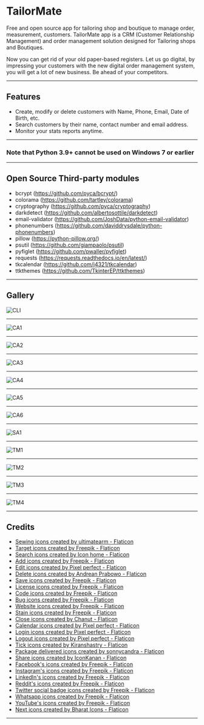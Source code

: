 # TailorMate

Free and open source app for tailoring shop and boutique to manage order, measurement, customers. TailorMate app is a CRM (Customer Relationship Management) and order management solution designed for Tailoring shops and Boutiques.

Now you can get rid of your old paper-based registers. Let us go digital, by impressing your customers with the new digital order management system, you will get a lot of new business. Be ahead of your competitors.

___

## Features

* Create, modify or delete customers with Name, Phone, Email, Date of Birth, etc.
* Search customers by their name, contact number and email address.
* Monitor your stats reports anytime.

___

### Note that Python 3.9+ cannot be used on Windows 7 or earlier

___

## Open Source Third-party modules

* bcrypt (<https://github.com/pyca/bcrypt/>)
* colorama (<https://github.com/tartley/colorama>)
* cryptography (<https://github.com/pyca/cryptography>)
* darkdetect (<https://github.com/albertosottile/darkdetect>)
* email-validator (<https://github.com/JoshData/python-email-validator>)
* phonenumbers (<https://github.com/daviddrysdale/python-phonenumbers>)
* pillow (<https://python-pillow.org/>)
* psutil (<https://github.com/giampaolo/psutil>)
* pyfiglet (<https://github.com/pwaller/pyfiglet>)
* requests (<https://requests.readthedocs.io/en/latest/>)
* tkcalendar (<https://github.com/j4321/tkcalendar>)
* ttkthemes (<https://github.com/TkinterEP/ttkthemes>)

___

## Gallery

![CLI](gallery/cli.png)
___
![CA1](gallery/ca1.png)
___
![CA2](gallery/ca2.png)
___
![CA3](gallery/ca3.png)
___
![CA4](gallery/ca4.png)
___
![CA5](gallery/ca5.png)
___
![CA6](gallery/ca6.png)
___
![SA1](gallery/sa1.png)
___
![TM1](gallery/tm1.png)
___
![TM2](gallery/tm2.png)
___
![TM3](gallery/tm3.png)
___
![TM4](gallery/tm4.png)
___

## Credits

* [Sewing icons created by ultimatearm - Flaticon](https://www.flaticon.com/free-icons/sewing)
* [Target icons created by Freepik - Flaticon](https://www.flaticon.com/free-icons/target)
* [Search icons created by Icon home - Flaticon](https://www.flaticon.com/free-icons/search)
* [Add icons created by Freepik - Flaticon](https://www.flaticon.com/free-icons/add)
* [Edit icons created by Pixel perfect - Flaticon](https://www.flaticon.com/free-icons/edit)
* [Delete icons created by Andrean Prabowo - Flaticon](https://www.flaticon.com/free-icons/delete)
* [Save icons created by Freepik - Flaticon](https://www.flaticon.com/free-icons/save)
* [License icons created by Freepik - Flaticon](https://www.flaticon.com/free-icons/license)
* [Code icons created by Freepik - Flaticon](https://www.flaticon.com/free-icons/code)
* [Bug icons created by Freepik - Flaticon](https://www.flaticon.co/free-icons/bug)
* [Website icons created by Freepik - Flaticon](https://www.flaticon.com/free-icons/web-site)
* [Stain icons created by Freepik - Flaticon](https://www.flaticon.com/free-icons/stain)
* <a href="https://www.flaticon.com/free-icons/close" title="close icons">Close icons created by Chanut - Flaticon</a>
* [Calendar icons created by Pixel perfect - Flaticon](https://www.flaticon.com/free-icons/calendar)
* [Login icons created by Pixel perfect - Flaticon](https://www.flaticon.com/free-icons/login)
* [Logout icons created by Pixel perfect - Flaticon](https://www.flaticon.com/free-icons/logout)
* [Tick icons created by Kiranshastry - Flaticon](https://www.flaticon.com/free-icons/tick)
* [Package delivered icons created by sonnycandra - Flaticon](https://www.flaticon.com/free-icons/package-delivered)
* [Share icons created by IconKanan - Flaticon](https://www.flaticon.com/free-icons/share)
* [Facebook's icons created by Freepik - Flaticon](https://www.flaticon.com/free-icons/facebook)
* [Instagram's icons created by Freepik - Flaticon](https://www.flaticon.com/free-icons/instagram)
* [LinkedIn's icons created by Freepik - Flaticon](https://www.flaticon.com/free-icons/linkedin)
* [Reddit's icons created by Freepik - Flaticon](https://www.flaticon.com/free-icons/reddit)
* [Twitter social badge icons created by Freepik - Flaticon](https://www.flaticon.com/free-icons/twitter-social-badge)
* [Whatsapp icons created by Freepik - Flaticon](https://www.flaticon.com/free-icons/whatsapp)
* [YouTube's icons created by Freepik - Flaticon](https://www.flaticon.com/free-icons/youtube)
* [Next icons created by Bharat Icons - Flaticon](https://www.flaticon.com/free-icons/next)

___
